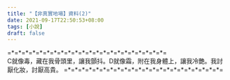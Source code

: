```yaml
---
title: "【非真實地場】資料(2)"
date: 2021-09-17T22:50:53+08:00
tags: [小說]
draft: false
---
```


=\*=\*=\*=\*=\*=\*=\*=\*=\*=\*=\*=\*=\*=\*=\*=\*=\*=\*=\*=\*=\*=\*=  
C就像毒，藏在我骨頭里，讓我顫抖。D就像霜，附在我身體上，讓我冷艷。我討厭化妝，討厭高貴。
=\*=\*=\*=\*=\*=\*=\*=\*=\*=\*=\*=\*=\*=\*=\*=\*=\*=\*=\*=\*=\*=\*=  
